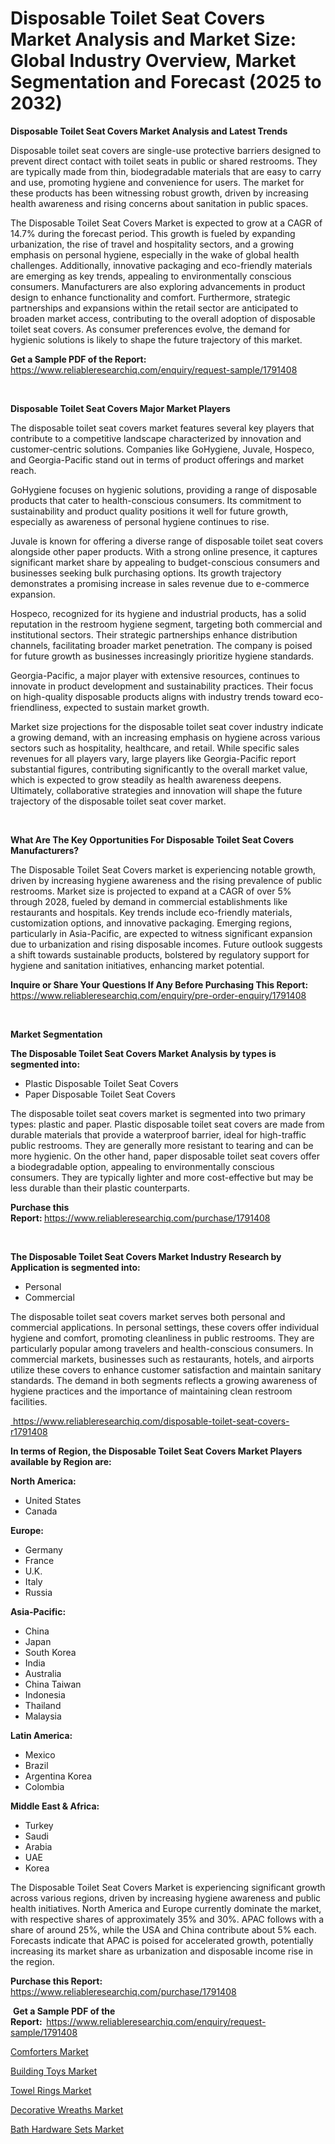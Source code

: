 <p><h1>Disposable Toilet Seat Covers Market Analysis and Market Size: Global Industry Overview, Market Segmentation and Forecast (2025 to 2032)</h1></p><p><strong>Disposable Toilet Seat Covers Market Analysis and Latest Trends</strong></p>
<p><p>Disposable toilet seat covers are single-use protective barriers designed to prevent direct contact with toilet seats in public or shared restrooms. They are typically made from thin, biodegradable materials that are easy to carry and use, promoting hygiene and convenience for users. The market for these products has been witnessing robust growth, driven by increasing health awareness and rising concerns about sanitation in public spaces.</p><p>The Disposable Toilet Seat Covers Market is expected to grow at a CAGR of 14.7% during the forecast period. This growth is fueled by expanding urbanization, the rise of travel and hospitality sectors, and a growing emphasis on personal hygiene, especially in the wake of global health challenges. Additionally, innovative packaging and eco-friendly materials are emerging as key trends, appealing to environmentally conscious consumers. Manufacturers are also exploring advancements in product design to enhance functionality and comfort. Furthermore, strategic partnerships and expansions within the retail sector are anticipated to broaden market access, contributing to the overall adoption of disposable toilet seat covers. As consumer preferences evolve, the demand for hygienic solutions is likely to shape the future trajectory of this market.</p></p>
<p><strong>Get a Sample PDF of the Report:&nbsp;</strong> <a href="https://www.reliableresearchiq.com/enquiry/request-sample/1791408?utm_campaign=1137&utm_medium=2&utm_source=Github&utm_content=ia&utm_term=04042025&utm_id=disposable-toilet-seat-covers">https://www.reliableresearchiq.com/enquiry/request-sample/1791408</a></p>
<p>&nbsp;</p>
<p><strong>Disposable Toilet Seat Covers Major Market Players</strong></p>
<p><p>The disposable toilet seat covers market features several key players that contribute to a competitive landscape characterized by innovation and customer-centric solutions. Companies like GoHygiene, Juvale, Hospeco, and Georgia-Pacific stand out in terms of product offerings and market reach.</p><p>GoHygiene focuses on hygienic solutions, providing a range of disposable products that cater to health-conscious consumers. Its commitment to sustainability and product quality positions it well for future growth, especially as awareness of personal hygiene continues to rise.</p><p>Juvale is known for offering a diverse range of disposable toilet seat covers alongside other paper products. With a strong online presence, it captures significant market share by appealing to budget-conscious consumers and businesses seeking bulk purchasing options. Its growth trajectory demonstrates a promising increase in sales revenue due to e-commerce expansion.</p><p>Hospeco, recognized for its hygiene and industrial products, has a solid reputation in the restroom hygiene segment, targeting both commercial and institutional sectors. Their strategic partnerships enhance distribution channels, facilitating broader market penetration. The company is poised for future growth as businesses increasingly prioritize hygiene standards.</p><p>Georgia-Pacific, a major player with extensive resources, continues to innovate in product development and sustainability practices. Their focus on high-quality disposable products aligns with industry trends toward eco-friendliness, expected to sustain market growth.</p><p>Market size projections for the disposable toilet seat cover industry indicate a growing demand, with an increasing emphasis on hygiene across various sectors such as hospitality, healthcare, and retail. While specific sales revenues for all players vary, large players like Georgia-Pacific report substantial figures, contributing significantly to the overall market value, which is expected to grow steadily as health awareness deepens. Ultimately, collaborative strategies and innovation will shape the future trajectory of the disposable toilet seat cover market.</p></p>
<p>&nbsp;</p>
<p><strong>What Are The Key Opportunities For Disposable Toilet Seat Covers Manufacturers?</strong></p>
<p><p>The Disposable Toilet Seat Covers market is experiencing notable growth, driven by increasing hygiene awareness and the rising prevalence of public restrooms. Market size is projected to expand at a CAGR of over 5% through 2028, fueled by demand in commercial establishments like restaurants and hospitals. Key trends include eco-friendly materials, customization options, and innovative packaging. Emerging regions, particularly in Asia-Pacific, are expected to witness significant expansion due to urbanization and rising disposable incomes. Future outlook suggests a shift towards sustainable products, bolstered by regulatory support for hygiene and sanitation initiatives, enhancing market potential.</p></p>
<p><strong>Inquire or Share Your Questions If Any Before Purchasing This Report:</strong> <a href="https://www.reliableresearchiq.com/enquiry/pre-order-enquiry/1791408?utm_campaign=1137&utm_medium=2&utm_source=Github&utm_content=ia&utm_term=04042025&utm_id=disposable-toilet-seat-covers">https://www.reliableresearchiq.com/enquiry/pre-order-enquiry/1791408</a></p>
<p>&nbsp;</p>
<p><strong>Market Segmentation</strong></p>
<p><strong>The Disposable Toilet Seat Covers Market Analysis by types is segmented into:</strong></p>
<p><ul><li>Plastic Disposable Toilet Seat Covers</li><li>Paper Disposable Toilet Seat Covers</li></ul></p>
<p><p>The disposable toilet seat covers market is segmented into two primary types: plastic and paper. Plastic disposable toilet seat covers are made from durable materials that provide a waterproof barrier, ideal for high-traffic public restrooms. They are generally more resistant to tearing and can be more hygienic. On the other hand, paper disposable toilet seat covers offer a biodegradable option, appealing to environmentally conscious consumers. They are typically lighter and more cost-effective but may be less durable than their plastic counterparts.</p></p>
<p><strong>Purchase this Report:&nbsp;</strong><a href="https://www.reliableresearchiq.com/purchase/1791408?utm_campaign=1137&utm_medium=2&utm_source=Github&utm_content=ia&utm_term=04042025&utm_id=disposable-toilet-seat-covers">https://www.reliableresearchiq.com/purchase/1791408</a></p>
<p>&nbsp;</p>
<p><strong>The Disposable Toilet Seat Covers Market Industry Research by Application is segmented into:</strong></p>
<p><ul><li>Personal</li><li>Commercial</li></ul></p>
<p><p>The disposable toilet seat covers market serves both personal and commercial applications. In personal settings, these covers offer individual hygiene and comfort, promoting cleanliness in public restrooms. They are particularly popular among travelers and health-conscious consumers. In commercial markets, businesses such as restaurants, hotels, and airports utilize these covers to enhance customer satisfaction and maintain sanitary standards. The demand in both segments reflects a growing awareness of hygiene practices and the importance of maintaining clean restroom facilities.</p></p>
<p><a href="https://www.reliableresearchiq.com/disposable-toilet-seat-covers-r1791408?utm_campaign=1137&utm_medium=2&utm_source=Github&utm_content=ia&utm_term=04042025&utm_id=disposable-toilet-seat-covers">&nbsp;https://www.reliableresearchiq.com/disposable-toilet-seat-covers-r1791408</a></p>
<p><strong>In terms of Region, the Disposable Toilet Seat Covers Market Players available by Region are:</strong></p>
<p>
    <p> <strong> North America: </strong>
        <ul>
            <li>United States</li>
            <li>Canada</li>
        </ul>
        </p> 
    <p> <strong> Europe: </strong>
        <ul>
            <li>Germany</li>
            <li>France</li>
            <li>U.K.</li>
            <li>Italy</li>
            <li>Russia</li>
        </ul>
        </p> 
    <p> <strong> Asia-Pacific: </strong>
        <ul>
            <li>China</li>
            <li>Japan</li>
            <li>South Korea</li>
            <li>India</li>
            <li>Australia</li>
            <li>China Taiwan</li>
            <li>Indonesia</li>
            <li>Thailand</li>
            <li>Malaysia</li>
        </ul>
        </p> 
    <p> <strong> Latin America: </strong>
        <ul>
            <li>Mexico</li>
            <li>Brazil</li>
            <li>Argentina Korea</li>
            <li>Colombia</li>
        </ul>
        </p> 
    <p> <strong> Middle East & Africa: </strong>
        <ul>
            <li>Turkey</li>
            <li>Saudi</li>
            <li>Arabia</li>
            <li>UAE</li>
            <li>Korea</li>
        </ul>
    </p>
    </p>
<p><p>The Disposable Toilet Seat Covers Market is experiencing significant growth across various regions, driven by increasing hygiene awareness and public health initiatives. North America and Europe currently dominate the market, with respective shares of approximately 35% and 30%. APAC follows with a share of around 25%, while the USA and China contribute about 5% each. Forecasts indicate that APAC is poised for accelerated growth, potentially increasing its market share as urbanization and disposable income rise in the region.</p></p>
<p><strong>Purchase this Report: </strong><a href="https://www.reliableresearchiq.com/purchase/1791408?utm_campaign=1137&utm_medium=2&utm_source=Github&utm_content=ia&utm_term=04042025&utm_id=disposable-toilet-seat-covers">https://www.reliableresearchiq.com/purchase/1791408</a></p>
<p>&nbsp;<strong>Get a Sample PDF of the Report:&nbsp;&nbsp;</strong><a href="https://www.reliableresearchiq.com/enquiry/request-sample/1791408?utm_campaign=1137&utm_medium=2&utm_source=Github&utm_content=ia&utm_term=04042025&utm_id=disposable-toilet-seat-covers">https://www.reliableresearchiq.com/enquiry/request-sample/1791408</a></p>
<p><strong></strong></p>
<p><p><a href="https://github.com/cevzarvargem/Market-Research-Report-List-1/blob/main/comforters-market.md?utm_campaign=1137&utm_medium=2&utm_source=Github&utm_content=ia&utm_term=04042025&utm_id=disposable-toilet-seat-covers">Comforters Market</a></p><p><a href="https://github.com/burnicndole/Market-Research-Report-List-1/blob/main/building-toys-market.md?utm_campaign=1137&utm_medium=2&utm_source=Github&utm_content=ia&utm_term=04042025&utm_id=disposable-toilet-seat-covers">Building Toys Market</a></p><p><a href="https://github.com/navodfetiya/Market-Research-Report-List-1/blob/main/towel-rings-market.md?utm_campaign=1137&utm_medium=2&utm_source=Github&utm_content=ia&utm_term=04042025&utm_id=disposable-toilet-seat-covers">Towel Rings Market</a></p><p><a href="https://github.com/rutupueyed/Market-Research-Report-List-1/blob/main/decorative-wreaths-market.md?utm_campaign=1137&utm_medium=2&utm_source=Github&utm_content=ia&utm_term=04042025&utm_id=disposable-toilet-seat-covers">Decorative Wreaths Market</a></p><p><a href="https://github.com/doganaqev/Market-Research-Report-List-1/blob/main/bath-hardware-sets-market.md?utm_campaign=1137&utm_medium=2&utm_source=Github&utm_content=ia&utm_term=04042025&utm_id=disposable-toilet-seat-covers">Bath Hardware Sets Market</a></p></p>